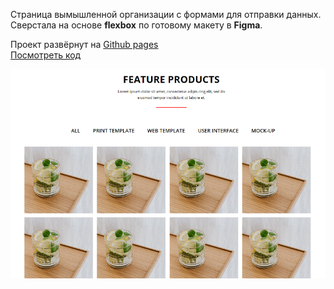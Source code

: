 Страница вымышленной организации с формами для отправки данных. Сверстала на основе **flexbox** по готовому макету в **Figma**.

Проект развёрнут на [Github pages](https://charlieplanka.github.io/skillfactory-A4-landing-page/)  
[Посмотреть код](https://github.com/charlieplanka/skillfactory-A4-landing-page)

![Project Image](../../assets/images/projects/organisation.png)